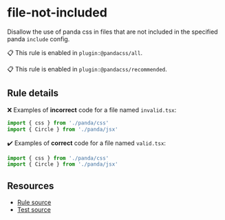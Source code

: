 [//]: # 'This file is generated by eslint-docgen. Do not edit it directly.'

# file-not-included

Disallow the use of panda css in files that are not included in the specified panda `include` config.

📋 This rule is enabled in `plugin:@pandacss/all`.

📋 This rule is enabled in `plugin:@pandacss/recommended`.

## Rule details

❌ Examples of **incorrect** code for a file named `invalid.tsx`:

```js
import { css } from './panda/css'
import { Circle } from './panda/jsx'
```

✔️ Examples of **correct** code for a file named `valid.tsx`:

```js
import { css } from './panda/css'
import { Circle } from './panda/jsx'
```

## Resources

- [Rule source](/plugin/src/rules/file-not-included.ts)
- [Test source](/tests/file-not-included.test.ts)
